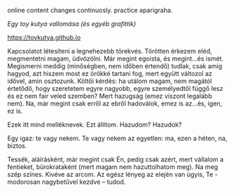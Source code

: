 
<body> 

online content changes continuosly. practice aparigraha.


<div text="Links to all related files, including complete poem, here">
 
 <a href="https://github.com/toykutya/toykutya.github.io/blob/master/bender-zs%C3%B3finak-%C3%BCzenet-20180228.png"> </a>
 <a href="https://github.com/toykutya/toykutya.github.io/blob/master/Zoltan-david-Summerfield-National-ID-front.jpg"> </a>
 <a href="https://github.com/toykutya/toykutya.github.io/blob/master/Egy%20toy%20kutya%20vallom%C3%A1sa.docx"> </a>
 <a href="https://github.com/toykutya/toykutya.github.io/blob/master/Egy%20toy%20kutya%20vallom%C3%A1sa.pdf"> </a>
 
</div>

<em>Egy toy kutya vallomása (és egyéb grafittik)</em>

https://toykutya.github.io

 Kapcsolatot létesíteni a legnehezebb törekvés. Törötten érkezem eléd, megmentetni magam, üdvözölni. Már megint egoista, és megint…és ismét.
Megismerni meddig (minőségben, nem időben értendő) tudlak, csak amíg hagyod, azt hiszem most ez örökké tartani fog, mert együtt változol az idővel, amin osztozunk. 
Költői kérdés: ha utálom magam, nem magától értetődő, hogy szeretetem egyre nagyobb, egyre személyedtől függő lesz és ez nem fair veled szemben? Mert hazugság (emez viszont legalább nem). Na, már megint csak erről az ebről hadoválok, emez is az…és, igen, ez is.
     
Ezek itt mind melléknevek. Ezt állítom. Hazudom? Hazudok?
    
Egy igaz: te vagy nekem. Te vagy nekem az egyetlen: ma, ezen a héten, na, biztos.
 
Tessék, aláírásként, már megint csak Én, pedig csak azért, mert vállalom a fentieket, bürokrataként (mert magam nem hazuttolhatom meg). Na meg szép színes. Kivéve az arcom.
Az egész lényeg az elején van úgyis, Te - modorosan nagybetűvel kezdve – tudod.

</body>
